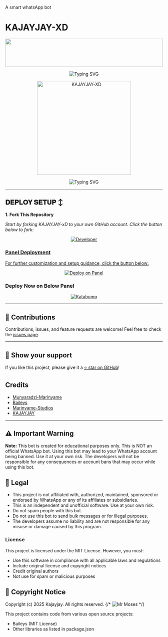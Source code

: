 A smart whatsApp bot 
# KAJAYJAY-XD

<img src="https://i.imgur.com/dBaSKWF.gif" height="90" width="100%">

<p align="center">
  <img src="https://readme-typing-svg.demolab.com?font=Transformers&size=80&pause=1000&color=0a00FF&center=true&width=1000&height=150&lines=KAJAYJAY-XD" alt="Typing SVG" />
</p>

  <div align="center"> 
  <a href="https://youtube.com/@marinyamestudios"> 
    <img src="[https://github.com/Analyzer001/MOSES-XD/blob/main/assets/bot_image.jpg" alt="KAJAYJAY-XD" height="300"> 
  </a> 
</div>

<p align="center">
  <img src="https://readme-typing-svg.demolab.com?font=Black+Ops+One&size=70&pause=1000&color=FF0000&center=true&width=1000&height=80&lines=By+HACKER+ANALYZER+CLR" alt="Typing SVG" />
</p>


---

## 𝐃𝐄𝐏𝐋𝐎𝐘 𝐒𝐄𝐓𝐔𝐏 ↕️

**1. Fork This Repository**

*_Start by forking KAJAYJAY-xD to your own GitHub account. Click the button below to fork:_*

  <p align="center">
  <a href="https://github.com/Analyzer001/KAJAYJAY-XD"><img title="Developer" src="https://img.shields.io/badge/Author-HACKER ANALYZER CLR-00FFFF.svg?style=for-the-badge&logo=github"/>

### Panel Deployment

For further customization and setup guidance, click the button below:

<div align="center">
  <a href="https://bot-hosting.net/?aff=1068419752923508776">
    <img src="https://img.shields.io/badge/Deploy on Panel-28a745?style=for-the-badge" alt="Deploy on Panel"/>
  </a>
</div>


### Deploy Now on Below Panel
<div align="center">
<a href="https://dashboard.katabump.com/auth/login#d6b7d6" target="_blank">
  <img src="https://img.shields.io/badge/Katabump-D6B7D6?style=for-the-badge&logo=server&logoColor=black" alt="Katabump"/>
</a>
</div>

---

## 🙌 Contributions

Contributions, issues, and feature requests are welcome! Feel free to check the [issues page](https://github.com/Analyzer001/KAJAYJAY-XD/issues).

---

## 🌟 Show your support

If you like this project, please give it a [⭐️ star on GitHub](https://github.com/mrmosesclr/MOSES-XD)!


## Credits

- [Munyaradzi-Marinyame](https://github.com/mrmosesclr)
- [Baileys](https://github.com/adiwajshing/Baileys)
- [Marinyame-Studios](https://github.com/Analyzer001) 
- [KAJAYJAY](https://github.com/KAJAYJAY-XD)

---

## ⚠️ Important Warning

**Note:** This bot is created for educational purposes only. This is NOT an official WhatsApp bot. Using this bot may lead to your WhatsApp account being banned. Use it at your own risk. The developers will not be responsible for any consequences or account bans that may occur while using this bot.

## 📝 Legal

- This project is not affiliated with, authorized, maintained, sponsored or endorsed by WhatsApp or any of its affiliates or subsidiaries.
- This is an independent and unofficial software. Use at your own risk.
- Do not spam people with this bot.
- Do not use this bot to send bulk messages or for illegal purposes.
- The developers assume no liability and are not responsible for any misuse or damage caused by this program.

### License
This project is licensed under the MIT License. However, you must:
- Use this software in compliance with all applicable laws and regulations
- Include original license and copyright notices
- Credit original authors
- Not use for spam or malicious purposes

## 📜 Copyright Notice

Copyright (c) 2025 Kajayjay. All rights reserved.
{/* ![Mr Moses](https://files.catbox.moe/vzzoi2.jpg) */}


This project contains code from various open source projects:
- Baileys (MIT License)
- Other libraries as listed in package.json

